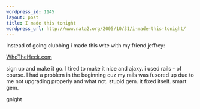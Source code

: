 ```yaml
--- 
wordpress_id: 1145
layout: post
title: I made this tonight
wordpress_url: http://www.nata2.org/2005/10/31/i-made-this-tonight/
---
```

Instead of going clubbing i made this wite with my friend jeffrey:

<a href="http://whotheheck.com">WhoTheHeck.com</a>

sign up and make it go. I tired to make it nice and ajaxy. i used rails - of course. I had a problem in the beginning cuz my rails was fuxored up due to me not upgrading properly and what not. stupid gem. it fixed itself. smart gem. 

gnight
